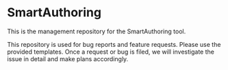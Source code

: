 # SmartAuthoring
This is the management repository for the SmartAuthoring tool.

This repository is used for bug reports and feature requests. Please use the provided templates.
Once a request or bug is filed, we will investigate the issue in detail and make plans accordingly. 
